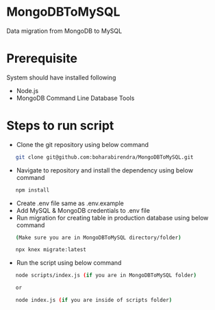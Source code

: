 # MongoDBToMySQL

Data migration from MongoDB to MySQL

# Prerequisite

System should have installed following

- Node.js
- MongoDB Command Line Database Tools

# Steps to run script

- Clone the git repository using below command

```sh
   git clone git@github.com:boharabirendra/MongoDBToMySQL.git
```

- Navigate to repository and install the dependency using below command

```sh
   npm install
```

- Create .env file same as .env.example
- Add MySQL & MongoDB credentials to .env file
- Run migration for creating table in production database using below command

```sh
   (Make sure you are in MongoDBToMySQL directory/folder)

   npx knex migrate:latest
```

- Run the script using below command

```sh
   node scripts/index.js (if you are in MongoDBToMySQL folder)

   or

   node index.js (if you are inside of scripts folder)
```
